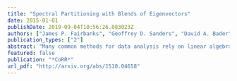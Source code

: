 ```yaml
---
title: "Spectral Partitioning with Blends of Eigenvectors"
date: 2015-01-01
publishDate: 2019-09-04T10:56:26.083023Z
authors: ["James P. Fairbanks", "Geoffrey D. Sanders", "David A. Bader"]
publication_types: ["2"]
abstract: "Many common methods for data analysis rely on linear algebra. We provide new results connecting data analysis error to numerical accuracy, which leads to the first meaningful stopping criterion for two way spectral partitioning. More generally, we provide pointwise convergence guarantees so that blends (linear combinations) of eigenvectors can be employed to solve data analysis problems with confidence in their accuracy. We demonstrate this theory on an accessible model problem, the Ring of Cliques, by deriving the relevant eigenpairs and comparing the predicted results to numerical solutions. These results bridge the gap between linear algebra based data analysis methods and the convergence theory of iterative approximation methods."
featured: false
publication: "*CoRR*"
url_pdf: "http://arxiv.org/abs/1510.04658"
---
```


